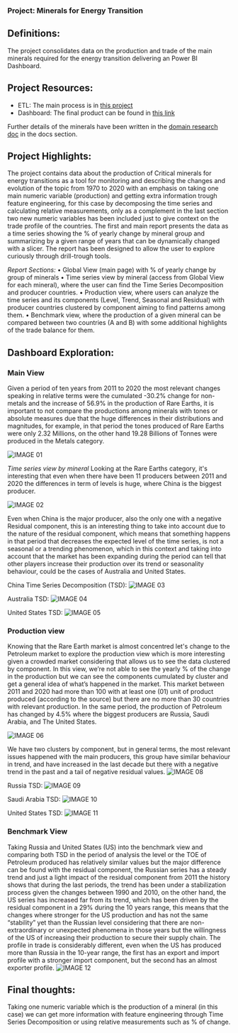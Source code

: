 ### Project: Minerals for Energy Transition

## Definitions:
The project consolidates data on the production and trade of the main minerals required for the energy transition delivering an Power BI Dashboard.

## Project Resources:
* ETL: The main process is in [this project](https://github.com/zapallo-droid-ca/2023.Minerals-ETL)
* Dashboard: The final product can be found in [this link](https://github.com/zapallo-droid-ca/2023.Minerals-DataViz/tree/main/prod)

Further details of the minerals have been written in the [domain research doc](https://github.com/zapallo-droid-ca/2023.Minerals-ETL/blob/main/docs/domain_research/domain_research.md) in the docs section.

## Project Highlights:

The project contains data about the production of Critical minerals for energy transitions as a tool for monitoring and describing the changes and evolution of the topic from 1970 to 2020 with an emphasis on taking one main numeric variable (production) and getting extra information trough feature engineering, for this case by decomposing the time series and calculating relative measurements, only as a complement in the last section two new numeric variables has been included just to give context on the trade profile of the countries.
The first and main report presents the data as a time series showing the % of yearly change by mineral group and summarizing by a given range of years that can be dynamically changed with a slicer. The report has been designed to allow the user to explore curiously through drill-trough tools.

*Report Sections:*
•	Global View (main page) with % of yearly change by group of minerals
•	Time series view by mineral (access from Global View for each mineral), where the user can find the Time Series Decomposition and producer countries.
•	Production view, where users can analyze the time series and its components (Level, Trend, Seasonal and Residual) with producer countries clustered by component aiming to find patterns among them.
•	Benchmark view, where the production of a given mineral can be compared between two countries (A and B) with some additional highlights of the trade balance for them.

## Dashboard Exploration:

### Main View
Given a period of ten years from 2011 to 2020 the most relevant changes speaking in relative terms were the cumulated -30.2% change for non-metals and the increase of 56.9% in the production of Rare Earths, it is important to not compare the productions among minerals with tones or absolute measures due that the huge differences in their distributions and magnitudes, for example, in that period the tones produced of Rare Earths were only 2.32 Millions, on the other hand 19.28 Billions of Tonnes were produced in the Metals category.

![IMAGE 01](https://github.com/zapallo-droid-ca/2023.Minerals-DataViz/blob/main/prod/screenshots/01.main.png)

*Time series view by mineral*
Looking at the Rare Earths category, it's interesting that even when there have been 11 producers between 2011 and 2020 the differences in term of levels is huge, where China is the biggest producer.

![IMAGE 02](https://github.com/zapallo-droid-ca/2023.Minerals-DataViz/blob/main/prod/screenshots/02.png)

Even when China is the major producer, also the only one with a negative Residual component, this is an interesting thing to take into account due to the nature of the residual component, which means that something happens in that period that decreases the expected level of the time series, is not a seasonal or a trending phenomenon, which in this context and taking into account that the market has been expanding during the period can tell that other players increase their production over its trend or seasonality behaviour, could be the cases of Australia and United States.

China Time Series Decomposition (TSD):
![IMAGE 03](https://github.com/zapallo-droid-ca/2023.Minerals-DataViz/blob/main/prod/screenshots/03.png)

Australia TSD:
![IMAGE 04](https://github.com/zapallo-droid-ca/2023.Minerals-DataViz/blob/main/prod/screenshots/04.png)

United States TSD:
![IMAGE 05](https://github.com/zapallo-droid-ca/2023.Minerals-DataViz/blob/main/prod/screenshots/05.png)

### Production view
Knowing that the Rare Earth market is almost concentred let's change to the Petroleum market to explore the production view which is more interesting given a crowded market considering that allows us to see the data clustered by component.
In this view, we’re not able to see the yearly % of the change in the production but we can see the components cumulated by cluster and get a general idea of what’s happened in the market. This market between 2011 and 2020 had more than 100 with at least one (01) unit of product produced (according to the source) but there are no more than 30 countries with relevant production. In the same period, the production of Petroleum has changed by 4.5% where the biggest producers are Russia, Saudi Arabia, and The United States.

![IMAGE 06](https://github.com/zapallo-droid-ca/2023.Minerals-DataViz/blob/main/prod/screenshots/07.png)

We have two clusters by component, but in general terms, the most relevant issues happened with the main producers, this group have similar behaviour in trend, and have increased in the last decade but there with a negative trend in the past and a tail of negative residual values.
![IMAGE 08](https://github.com/zapallo-droid-ca/2023.Minerals-DataViz/blob/main/prod/screenshots/08.png)

Russia TSD:
![IMAGE 09](https://github.com/zapallo-droid-ca/2023.Minerals-DataViz/blob/main/prod/screenshots/09.png)

Saudi Arabia TSD:
![IMAGE 10](https://github.com/zapallo-droid-ca/2023.Minerals-DataViz/blob/main/prod/screenshots/10.png)

United States TSD:
![IMAGE 11](https://github.com/zapallo-droid-ca/2023.Minerals-DataViz/blob/main/prod/screenshots/11.png)


### Benchmark View
Taking Russia and United States (US) into the benchmark view and comparing both TSD in the period of analysis the level or the TOE of Petroleum produced has relatively similar values but the major difference can be found with the residual component, the Russian series has a steady trend and just a light impact of the residual component from 2011 the history shows that during the last periods, the trend has been under a stabilization process given the changes between 1990 and 2010, on the other hand, the US series has increased far from its trend, which has been driven by the residual component in a 29% during the 10 years range, this means that the changes where stronger for the US production and has not the same “stability” yet than the Russian level considering that there are non-extraordinary or unexpected phenomena in those years but the willingness of the US of increasing their production to secure their supply chain.
The profile in trade is considerably different, even when the US has produced more than Russia in the 10-year range, the first has an export and import profile with a stronger import component, but the second has an almost exporter profile.
![IMAGE 12](https://github.com/zapallo-droid-ca/2023.Minerals-DataViz/blob/main/prod/screenshots/12.png)

## Final thoughts:
Taking one numeric variable which is the production of a mineral (in this case) we can get more information with feature engineering through Time Series Decomposition or using relative measurements such as % of change.






